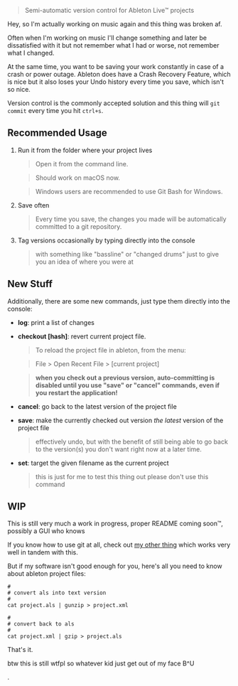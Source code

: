 > Semi-automatic version control for Ableton Live™ projects

Hey, so I'm actually working on music again and this thing was broken af.

Often when I'm working on music I'll change something and later be
dissatisfied with it but not remember what I had or worse, not remember
what I changed.

At the same time, you want to be saving your work constantly in case of
a crash or power outage. Ableton does have a Crash Recovery Feature, 
which is nice but it also loses your Undo history every time you save,
which isn't so nice.

Version control is the commonly accepted solution and this thing
will `git commit` every time you hit `ctrl+s`.

## Recommended Usage

1. Run it from the folder where your project lives

    > Open it from the command line.

    > Should work on macOS now.

    > Windows users are recommended to use Git Bash for Windows.

2. Save often

    > Every time you save, the changes you made will be automatically committed to a git repository.

3. Tag versions occasionally by typing directly into the console

    > with something like "bassline" or "changed drums" just to give you an idea of where you were at

## New Stuff

Additionally, there are some new commands, just type them directly into the console:

 - **log**: print a list of changes

 - **checkout [hash]**: revert current project file.
 
    > To reload the project file in ableton, from the menu:

    > File > Open Recent File > [current project]

    > 
    
    > **when you check out a previous version, auto-committing is disabled until you use "save" or "cancel" commands, even if you restart the application!**

 - **cancel**: go back to the latest version of the project file

 - **save**: make the currently checked out version *the latest* version of the project file

    > effectively undo, but with the benefit of still being able to go back to the version(s) you don't want right now at a later time.

 - **set**: target the given filename as the current project

    > this is just for me to test this thing out please don't use this command

## WIP

This is still very much a work in progress, proper README coming soon™, possibly a GUI who knows

If you know how to use git at all, check out [my other thing](https://github.com/generaltso/go-git-em-tiger) which works very well in tandem with this.

But if my software isn't good enough for you, here's all you need to know about ableton project files:

```
#
# convert als into text version
#
cat project.als | gunzip > project.xml

#
# convert back to als
#
cat project.xml | gzip > project.als
```

That's it. 

btw this is still wtfpl so whatever kid just get out of my face B^U

.
